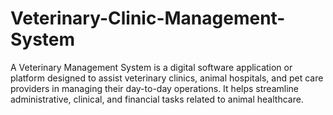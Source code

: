 # Veterinary-Clinic-Management-System
A Veterinary Management System is a digital software application or platform designed to assist veterinary clinics, animal hospitals, and pet care providers in managing their day-to-day operations. It helps streamline administrative, clinical, and financial tasks related to animal healthcare.

